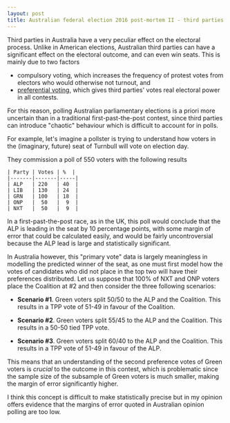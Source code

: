 ```yaml
---
layout: post
title: Australian federal election 2016 post-mortem II - third parties
---
```


Third parties in Australia have a very peculiar effect on the electoral process. Unlike in American elections, Australian third parties can have a significant effect on the electoral outcome, and can even win seats. This is mainly due to two factors

- compulsory voting, which increases the frequency of protest votes from electors who would otherwise not turnout, and
- [preferential voting](http://www.clintonboys.com/aus-election-model-3/), which gives third parties' votes real electoral power in all contests. 

For this reason, polling Australian parliamentary elections is a priori more uncertain than in a traditional first-past-the-post contest, since third parties can introduce "chaotic" behaviour which is difficult to account for in polls.

For example, let's imagine a pollster is trying to understand how voters in the (imaginary, future) seat of Turnbull will vote on election day. 

They commission a poll of 550 voters with the following results

```
| Party | Votes | %  | 
|-------|-------|-----| 
| ALP   | 220   | 40  |
| LIB   | 130   | 24  | 
| GRN   | 100   | 18  | 
| ONP   |  50   |  9  |
| NXT   |  50   |  9  |
```

In a first-past-the-post race, as in the UK, this poll would conclude that the ALP is leading in the seat by 10 percentage points, with some margin of error that could be calculated easily, and would be fairly uncontroversial because the ALP lead is large and statistically significant. 

In Australia however, this "primary vote" data is largely meaningless in modelling the predicted winner of the seat, as one must first model how the votes of candidates who did not place in the top two will have their preferences distributed. Let us suppose that 100% of NXT and ONP voters place the Coalition at #2 and then consider the three following scenarios:

- **Scenario #1**. Green voters split 50/50 to the ALP and the Coalition. This results in a TPP vote of 51-49 in favour of the Coalition. 

- **Scenario #2**. Green voters split 55/45 to the ALP and the Coalition. This results in a 50-50 tied TPP vote. 

- **Scenario #3**. Green voters split 60/40 to the ALP and the Coalition. This results in a TPP vote of 51-49 in favour of the ALP.

This means that an understanding of the second preference votes of Green voters is *crucial* to the outcome in this contest, which is problematic since the sample size of the subsample of Green voters is much smaller, making the margin of error significantly higher. 

I think this concept is difficult to make statistically precise but in my opinion offers evidence that the margins of error quoted in Australian opinion polling are too low. 






